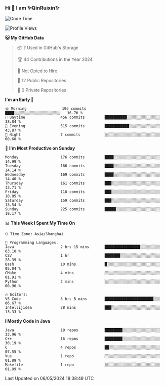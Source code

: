 <!--
**QinRuixin/QinRuixin** is a ✨ _special_ ✨ repository because its `README.md` (this file) appears on your GitHub profile.

Here are some ideas to get you started:

- 🔭 I’m currently working on ...
- 🌱 I’m currently learning ...
- 👯 I’m looking to collaborate on ...
- 🤔 I’m looking for help with ...
- 💬 Ask me about ...
- 📫 How to reach me: ...
- 😄 Pronouns: ...
- ⚡ Fun fact: ...
-->


### Hi 👋 I am ✨QinRuixin✨

<!--START_SECTION:waka-->
![Code Time](http://img.shields.io/badge/Code%20Time-1%2C167%20hrs%2035%20mins-blue)

![Profile Views](http://img.shields.io/badge/Profile%20Views-0-blue)

**🐱 My GitHub Data** 

> 📦 ? Used in GitHub's Storage 
 > 
> 🏆 44 Contributions in the Year 2024
 > 
> 🚫 Not Opted to Hire
 > 
> 📜 12 Public Repositories 
 > 
> 🔑 0 Private Repositories 
 > 
**I'm an Early 🐤** 

```text
🌞 Morning                196 commits         ████░░░░░░░░░░░░░░░░░░░░░   16.70 % 
🌆 Daytime                456 commits         ██████████░░░░░░░░░░░░░░░   38.84 % 
🌃 Evening                515 commits         ███████████░░░░░░░░░░░░░░   43.87 % 
🌙 Night                  7 commits           ░░░░░░░░░░░░░░░░░░░░░░░░░   00.60 % 
```
📅 **I'm Most Productive on Sunday** 

```text
Monday                   176 commits         ████░░░░░░░░░░░░░░░░░░░░░   14.99 % 
Tuesday                  166 commits         ████░░░░░░░░░░░░░░░░░░░░░   14.14 % 
Wednesday                169 commits         ████░░░░░░░░░░░░░░░░░░░░░   14.40 % 
Thursday                 161 commits         ███░░░░░░░░░░░░░░░░░░░░░░   13.71 % 
Friday                   118 commits         ███░░░░░░░░░░░░░░░░░░░░░░   10.05 % 
Saturday                 159 commits         ███░░░░░░░░░░░░░░░░░░░░░░   13.54 % 
Sunday                   225 commits         █████░░░░░░░░░░░░░░░░░░░░   19.17 % 
```


📊 **This Week I Spent My Time On** 

```text
🕑︎ Time Zone: Asia/Shanghai

💬 Programming Languages: 
Java                     2 hrs 15 mins       ████████████████░░░░░░░░░   63.10 % 
CSV                      1 hr                ███████░░░░░░░░░░░░░░░░░░   28.39 % 
Bash                     10 mins             █░░░░░░░░░░░░░░░░░░░░░░░░   05.04 % 
CMake                    4 mins              ░░░░░░░░░░░░░░░░░░░░░░░░░   01.91 % 
Python                   2 mins              ░░░░░░░░░░░░░░░░░░░░░░░░░   00.96 % 

🔥 Editors: 
VS Code                  3 hrs 5 mins        ██████████████████████░░░   86.67 % 
Intellijidea             28 mins             ███░░░░░░░░░░░░░░░░░░░░░░   13.33 % 
```

**I Mostly Code in Java** 

```text
Java                     18 repos            ████████░░░░░░░░░░░░░░░░░   33.96 % 
C++                      16 repos            ████████░░░░░░░░░░░░░░░░░   30.19 % 
C                        4 repos             ██░░░░░░░░░░░░░░░░░░░░░░░   07.55 % 
Vue                      1 repo              ░░░░░░░░░░░░░░░░░░░░░░░░░   01.89 % 
Makefile                 1 repo              ░░░░░░░░░░░░░░░░░░░░░░░░░   01.89 % 
```




 Last Updated on 06/05/2024 18:38:49 UTC
<!--END_SECTION:waka-->
